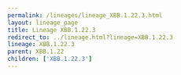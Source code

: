 ```yaml
---
permalink: /lineages/lineage_XBB.1.22.3.html
layout: lineage_page
title: Lineage XBB.1.22.3
redirect_to: ../lineage.html?lineage=XBB.1.22.3
lineage: XBB.1.22.3
parent: XBB.1.22
children: ['XBB.1.22.3']
---
```

